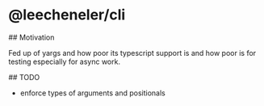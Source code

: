 # @leecheneler/cli

## Motivation

Fed up of yargs and how poor its typescript support is and how poor is for testing especially for async work.

## TODO

- enforce types of arguments and positionals
